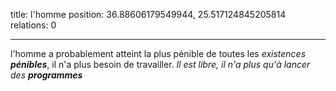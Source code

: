 title: l'homme
position: 36.88606179549944, 25.517124845205814
relations: 0

---




l'homme a probablement atteint la plus pénible de toutes les *existences **pénibles***, il n'a plus besoin de travailler. *Il est libre, il n'a plus qu'à lancer des **programmes***